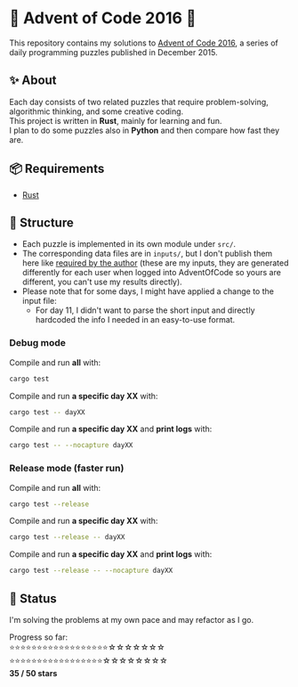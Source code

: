# 🎄 Advent of Code 2016 🎄

This repository contains my solutions to [Advent of Code 2016](https://adventofcode.com/2016), a series of daily programming puzzles published in December 2015.

## ✨ About

Each day consists of two related puzzles that require problem-solving, algorithmic thinking, and some creative coding.  
This project is written in **Rust**, mainly for learning and fun.  
I plan to do some puzzles also in **Python** and then compare how fast they are.

## 📦 Requirements

- [Rust](https://www.rust-lang.org/tools/install)

## 🧠 Structure

- Each puzzle is implemented in its own module under `src/`.
- The corresponding data files are in `inputs/`, but I don't publish them here like [required by the author](https://adventofcode.com/2015/about) (these are my inputs, they are generated differently for each user when logged into AdventOfCode so yours are different, you can't use my results directly).
- Please note that for some days, I might have applied a change to the input file:
    - For day 11, I didn't want to parse the short input and directly hardcoded the info I needed in an easy-to-use format.

### Debug mode
Compile and run **all** with:
```bash
cargo test
```

Compile and run **a specific day XX** with:
```bash
cargo test -- dayXX
```

Compile and run **a specific day XX** and **print logs** with:
```bash
cargo test -- --nocapture dayXX
```

### Release mode (faster run)
Compile and run **all** with:
```bash
cargo test --release
```

Compile and run **a specific day XX** with:
```bash
cargo test --release -- dayXX
```

Compile and run **a specific day XX** and **print logs** with:
```bash
cargo test --release -- --nocapture dayXX
```

## 🚧 Status

I'm solving the problems at my own pace and may refactor as I go.  

Progress so far:  
⭐⭐⭐⭐⭐⭐⭐⭐⭐⭐⭐⭐⭐⭐⭐⭐⭐⭐☆☆☆☆☆☆☆   
⭐⭐⭐⭐⭐⭐⭐⭐⭐⭐⭐⭐⭐⭐⭐⭐⭐☆☆☆☆☆☆☆☆   
**35 / 50 stars**
